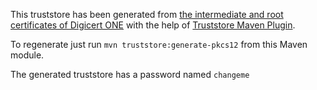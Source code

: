 This truststore has been generated from [the intermediate and root certificates of Digicert ONE](https://knowledge.digicert.com/alerts/code-signing-new-minimum-rsa-keysize.html) with the help of [Truststore Maven Plugin](https://marschall.github.io/truststore-maven-plugin/generate-pkcs12-mojo.html).

To regenerate just run `mvn truststore:generate-pkcs12` from this Maven module.

The generated truststore has a password named `changeme`